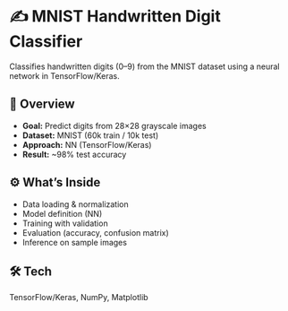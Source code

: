 # ✍️ MNIST Handwritten Digit Classifier

Classifies handwritten digits (0–9) from the MNIST dataset using a neural network in TensorFlow/Keras.

## 🔎 Overview
- **Goal:** Predict digits from 28×28 grayscale images
- **Dataset:** MNIST (60k train / 10k test)
- **Approach:** NN (TensorFlow/Keras)
- **Result:** ~98% test accuracy

## ⚙️ What’s Inside
- Data loading & normalization
- Model definition (NN)
- Training with validation
- Evaluation (accuracy, confusion matrix)
- Inference on sample images

## 🛠️ Tech
TensorFlow/Keras, NumPy, Matplotlib
